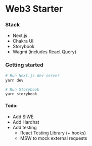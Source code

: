 # Web3 Starter


### Stack
- Next.js
- Chakra UI
- Storybook
- Wagmi (includes React Query)

### Getting started
```bash
# Run Next.js dev server
yarn dev

# Run Storybook
yarn storybook
```

#### Todo:
- Add SIWE 
- Add Hardhat
- Add testing
    - React Testing Library (+ hooks)
    - MSW to mock external requests